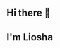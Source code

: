 ## Hi there 👋
## I'm Liosha 

<!--
About me
With years of experience as a lead screenwriter in the film and television industry, I have honed my ability to work under strict deadlines, collaborate within diverse teams, and break down complex narratives into clear, structured content. Now transitioning into the IT field, I bring with me a passion for problem-solving, attention to detail, and a deep curiosity about how things work—especially the technologies that often seem like "magic" to the outside world. Eager to build a solid foundation in IT, I have already obtained certifications in AI fundamentals from Microsoft (AI-900) and IBM

- 🌱 I’m currently learning: Codecademy's "Data and programming fundations for AI"
- ⚡ Fun fact: My hobby is a stand-up comedy (At some point I was one of the authors in biggest comedy production)
-->
